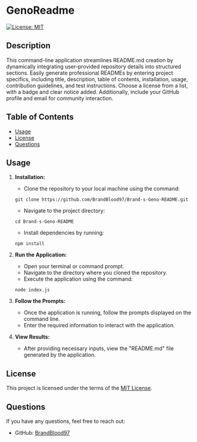 # GenoReadme

[![License: MIT](https://img.shields.io/badge/License-MIT-yellow.svg)](https://opensource.org/licenses/MIT)

## Description

This command-line application streamlines README.md creation by dynamically integrating user-provided repository details into structured sections. Easily generate professional READMEs by entering project specifics, including title, description, table of contents, installation, usage, contribution guidelines, and test instructions. Choose a license from a list, with a badge and clear notice added. Additionally, include your GitHub profile and email for community interaction.

## Table of Contents

- [Usage](#usage)
- [License](#license)
- [Questions](#questions)

## Usage

1. **Installation:**
    - Clone the repository to your local machine using the command:
    ```
    git clone https://github.com/BrandBlood97/Brand-s-Geno-README.git
    ```
    - Navigate to the project directory:
    ```
    cd Brand-s-Geno-README
    ```
    - Install dependencies by running:
    ```
    npm install
    ```


2. **Run the Application:**
    - Open your terminal or command prompt.
    - Navigate to the directory where you cloned the repository.
    - Execute the application using the command:
    ```
    node index.js
    ```


3. **Follow the Prompts:**
    - Once the application is running, follow the prompts displayed on the command line.
    - Enter the required information to interact with the application.


4. **View Results:**
    - After providing necessary inputs, view the "README.md" file generated by the application.



## License

This project is licensed under the terms of the [MIT License](https://opensource.org/licenses/MIT).

## Questions

If you have any questions, feel free to reach out:

- GitHub: [BrandBlood97](https://github.com/brandblood97)
